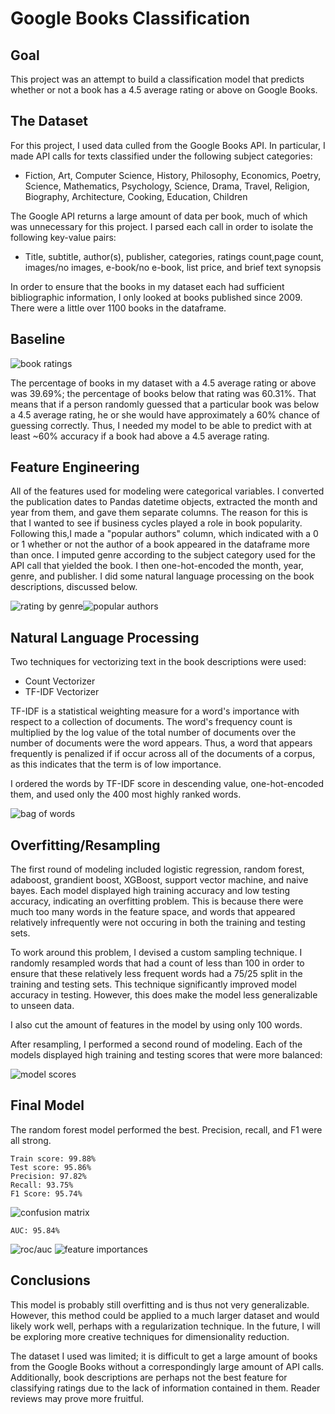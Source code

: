 # Google Books Classification

## Goal

This project was an attempt to build a classification model that predicts whether or not a book has a 4.5 average rating or above on Google Books.

## The Dataset

For this project, I used data culled from the Google Books API. In particular, I made API calls for texts classified under the following subject categories:

- Fiction, Art, Computer Science, History, Philosophy, Economics,  Poetry, Science, Mathematics, Psychology, Science, Drama,        Travel, Religion, Biography, Architecture, Cooking, Education,   Children

The Google API returns a large amount of data per book, much of which was unnecessary for this project. I parsed each call in order to isolate the following key-value pairs:

- Title, subtitle, author(s), publisher, categories, ratings       count,page count, images/no images, e-book/no e-book, list       price, and brief text synopsis 

In order to ensure that the books in my dataset each had sufficient bibliographic information, I only looked at books published since 2009. There were a little over 1100 books in the dataframe.

## Baseline

![book ratings](bookratings.png)

The percentage of books in my dataset with a 4.5 average rating or above was 39.69%; the percentage of books below that rating was 60.31%. That means that if a person randomly guessed that a particular book was below a 4.5 average rating, he or she would have approximately a 60% chance of guessing correctly. Thus, I needed my model to be able to predict with at least ~60% accuracy if a book had above a 4.5 average rating.

## Feature Engineering

All of the features used for modeling were categorical variables. I converted the publication dates to Pandas datetime objects, extracted the month and year from them, and gave them separate columns. The reason for this is that I wanted to see if business cycles played a role in book popularity. Following this,I made a "popular authors" column, which indicated with a 0 or 1 whether or not the author of a book appeared in the dataframe more than once. I imputed genre according to the subject category used for the API call that yielded the book. I then one-hot-encoded the month, year, genre, and publisher. I did some natural language processing on the book descriptions, discussed below. 

![rating by genre](ratingbygenre.png)![popular authors](popularauthors.png) 

## Natural Language Processing

Two techniques for vectorizing text in the book descriptions were used:
- Count Vectorizer
- TF-IDF Vectorizer

TF-IDF is a statistical weighting measure for a word's importance with respect to a collection of documents. The word's frequency count is multiplied by the log value of the total number of documents over the number of documents were the word appears. Thus, a word that appears frequently is penalized if if occur across all of the documents of a corpus, as this indicates that the term is of low importance. 

I ordered the words by TF-IDF score in descending value, one-hot-encoded them, and used only the 400 most highly ranked words. 

![bag of words](bagofwords.png)

## Overfitting/Resampling

The first round of modeling included logistic regression, random forest, adaboost, grandient boost, XGBoost, support vector machine, and naive bayes. Each model displayed high training accuracy and low testing accuracy, indicating an overfitting problem. This is because there were much too many words in the feature space, and words that appeared relatively infrequently were not occuring in both the training and testing sets.

To work around this problem, I devised a custom sampling technique. I randomly resampled words that had a count of less than 100 in order to ensure that these relatively less frequent words had a 75/25 split in the training and testing sets. This technique significantly improved model accuracy in testing. However, this does make the model less generalizable to unseen data. 

I also cut the amount of features in the model by using only 100 words.

After resampling, I performed a second round of modeling. Each of the models displayed high training and testing scores that were more balanced:

![model scores](traintestscores.png)

## Final Model

The random forest model performed the best. Precision, recall, and F1 were all strong.

    Train score: 99.88%
    Test score: 95.86%
    Precision: 97.82%
    Recall: 93.75%
    F1 Score: 95.74%
![confusion matrix](confusionmatrix.png)

    AUC: 95.84% 
![roc/auc](rocauc.png)
![feature importances](featureimportances.png)

## Conclusions

This model is probably still overfitting and is thus not very generalizable. However, this method could be applied to a much larger dataset and would likely work well, perhaps with a regularization technique. In the future, I will be exploring more creative techniques for dimensionality reduction.

The dataset I used was limited; it is difficult to get a large amount of books from the Google Books without a correspondingly large amount of API calls. Additionally, book descriptions are perhaps not the best feature for classifying ratings due to the lack of information contained in them. Reader reviews may prove more fruitful.